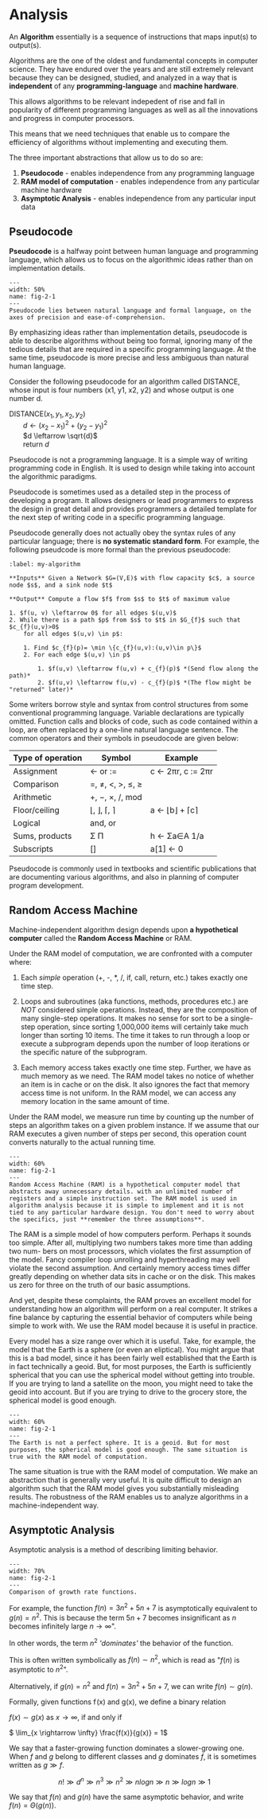 # Analysis

An **Algorithm** essentially is a sequence of instructions that maps input(s) to output(s). 

Algorithms are the one of the oldest and fundamental concepts in computer science. They have endured over the years and are still extremely relevant because they can be designed, studied, and analyzed in a way that is **independent** of any **programming-language** and **machine hardware**.

This allows algorithms to be relevant indepedent of rise and fall in popularity of different programming languages as well as all the innovations and progress in computer processors. 

This means that we need techniques that enable us to compare the efficiency of algorithms without implementing and executing them. 

The three important abstractions that allow us to do so are:

1. **Pseudocode** - enables independence from any programming language
2. **RAM model of computation** - enables independence from any particular machine hardware
3. **Asymptotic Analysis** - enables independence from any particular input data

## Pseudocode

**Pseudocode** is a halfway point between human language and programming language, which allows us to focus on the algorithmic ideas rather than on implementation details.


```{figure} https://www.researchgate.net/profile/Natarajan-Shankar/publication/260799988/figure/fig1/AS:296930316963840@1447805112100/Trade-off-between-natural-language-and-formal-specifications-4-inset-showing-the.png
---
width: 50%
name: fig-2-1
---
Pseudocode lies between natural language and formal language, on the axes of precision and ease-of-comprehension.
```

By emphasizing ideas rather than implementation details, pseudocode is able to describe algorithms without being too formal, ignoring many of the tedious details that are required in a specific programming language. At the same time, pseudocode is more precise and less ambiguous than natural human language.

Consider the following pseudocode for an algorithm called DISTANCE, whose input is four numbers (x1, y1, x2, y2) and whose output is one number d. 

DISTANCE($x_1, y_1, x_2, y_2$) \
&emsp;&emsp;$d \leftarrow (x_2 - x_1)^2 + (y_2 - y_1)^2$ \
&emsp;&emsp;$d \leftarrow \sqrt{d}$ \
&emsp;&emsp;return $d$

Pseudocode is not a programming language. It is a simple way of writing programming code in English. It is used to design while taking into account the algorithmic paradigms.

Pseudocode is sometimes used as a detailed step in the process of developing a program. It allows designers or lead programmers to express the design in great detail and provides programmers a detailed template for the next step of writing code in a specific programming language.

Pseudocode generally does not actually obey the syntax rules of any particular language; there is **no systematic standard form**. For example, the following pseudcode is more formal than the previous pseudocode: 


```{prf:algorithm} Ford–Fulkerson
:label: my-algorithm

**Inputs** Given a Network $G=(V,E)$ with flow capacity $c$, a source node $s$, and a sink node $t$

**Output** Compute a flow $f$ from $s$ to $t$ of maximum value

1. $f(u, v) \leftarrow 0$ for all edges $(u,v)$
2. While there is a path $p$ from $s$ to $t$ in $G_{f}$ such that $c_{f}(u,v)>0$
	for all edges $(u,v) \in p$:

	1. Find $c_{f}(p)= \min \{c_{f}(u,v):(u,v)\in p\}$
	2. For each edge $(u,v) \in p$

		1. $f(u,v) \leftarrow f(u,v) + c_{f}(p)$ *(Send flow along the path)*
		2. $f(u,v) \leftarrow f(u,v) - c_{f}(p)$ *(The flow might be "returned" later)*
```

Some writers borrow style and syntax from control structures from some conventional programming language. Variable declarations are typically omitted. Function calls and blocks of code, such as code contained within a loop, are often replaced by a one-line natural language sentence. The common operators and their symbols in pseudocode are given below:

| Type of operation | Symbol | Example |
| --- | --- | --- |
| Assignment | ← or := | c ← 2πr, c := 2πr |
| Comparison | =, ≠, <, >, ≤, ≥ | |
| Arithmetic | +, −, ×, /, mod | |
| Floor/ceiling | ⌊, ⌋, ⌈, ⌉ | a ← ⌊b⌋ + ⌈c⌉ |
| Logical | and, or | |
| Sums, products | Σ Π | h ← Σa∈A 1/a |
| Subscripts | [] | a[1] ← 0 |

Pseudocode is commonly used in textbooks and scientific publications that are documenting various algorithms, and also in planning of computer program development.

## Random Access Machine

Machine-independent algorithm design depends upon **a hypothetical computer** called the **Random Access Machine** or RAM. 

Under the RAM model of computation, we are confronted with a computer where:

1. Each _simple_ operation (+, -, *, /, if, call, return, etc.) takes exactly one time step.

2. Loops and subroutines (aka functions, methods, procedures etc.) are _NOT_ considered simple operations. Instead, they are the composition of many single-step operations. It makes no sense for sort to be a single-step operation, since sorting 1,000,000 items will certainly take much longer than sorting 10 items. The time it takes to run through a loop or execute a subprogram depends upon the number of loop iterations or the specific nature of the subprogram.

3. Each memory access takes exactly one time step. Further, we have as much memory as we need. The RAM model takes no notice of whether an item is in cache or on the disk. It also ignores the fact that memory access time is not uniform. In the RAM model, we can access any memory location in the same amount of time.

Under the RAM model, we measure run time by counting up the number of steps an algorithm takes on a given problem instance. If we assume that our RAM executes a given number of steps per second, this operation count converts naturally to the actual running time.

``` {figure} https://samyzaf.com/afl/figs/ram1.jpg
---
width: 60%
name: fig-2-1
---
Random Access Machine (RAM) is a hypothetical computer model that abstracts away unnecessary details. with an unlimited number of registers and a simple instruction set. The RAM model is used in algorithm analysis because it is simple to implement and it is not tied to any particular hardware design. You don't need to worry about the specifics, just **remember the three assumptions**.
```

The RAM is a simple model of how computers perform. Perhaps it sounds too simple. After all, multiplying two numbers takes more time than adding two num- bers on most processors, which violates the first assumption of the model. Fancy compiler loop unrolling and hyperthreading may well violate the second assumption. And certainly memory access times differ greatly depending on whether data sits in cache or on the disk. This makes us zero for three on the truth of our basic assumptions.

And yet, despite these complaints, the RAM proves an excellent model for understanding how an algorithm will perform on a real computer. It strikes a fine balance by capturing the essential behavior of computers while being simple to work with. We use the RAM model because it is useful in practice.

Every model has a size range over which it is useful. Take, for example, the model that the Earth is a sphere (or even an eliptical). You might argue that this is a bad model, since it has been fairly well established that the Earth is in fact technically a geoid. But, for most purposes, the Earth is sufficiently spherical that you can use the spherical model without getting into trouble. If you are trying to land a satellite on the moon, you might need to take the geoid into account. But if you are trying to drive to the grocery store, the spherical model is good enough.

```{figure} https://www.syfy.com/sites/syfy/files/earth_geoid.jpg
---
width: 60%
name: fig-2-1
---
The Earth is not a perfect sphere. It is a geoid. But for most purposes, the spherical model is good enough. The same situation is true with the RAM model of computation. 
```

The same situation is true with the RAM model of computation. We make an abstraction that is generally very useful. It is quite difficult to design an algorithm such that the RAM model gives you substantially misleading results. The robustness of the RAM enables us to analyze algorithms in a machine-independent way.

## Asymptotic Analysis

Asymptotic analysis is a method of describing limiting behavior. 

```{figure} https://www.openbookproject.net/books/pythonds/_images/newplot.png
---
width: 70%
name: fig-2-1
---
Comparison of growth rate functions.
```

For example, the function $f(n) = 3n^2 + 5n + 7$ is asymptotically equivalent to $g(n) = n^2$. This is because the term $5n + 7$ becomes insignificant as $n$ becomes infinitely large $n \rightarrow \infty$". 

In other words, the term $n^2$ _'dominates'_ the behavior of the function. 

This is often written symbolically as $f (n) \sim n^2$, which is read as "$f(n)$ is asymptotic to $n^2$".

Alternatively,  if $g(n) = n^2$ and $f(n) = 3n^2 + 5n + 7$, we can write $f(n) \sim g(n)$.

Formally, given functions f (x) and g(x), we define a binary relation

$f(x) \sim g(x)$ as $x \rightarrow \infty$, if and only if

$ \lim_{x \rightarrow \infty} \frac{f(x)}{g(x)} = 1$


We say that a faster-growing function dominates a slower-growing one. When $f$ and $g$ belong to different classes and $g$ dominates $f$, it is sometimes written as $g ≫ f$.


$$n! ≫ d^n ≫ n^3 ≫ n^2 ≫ nlogn ≫ n ≫ logn ≫ 1$$

We say that $f(n)$ and $g(n)$ have the same asymptotic behavior, and write $f(n) = Θ(g(n))$.

